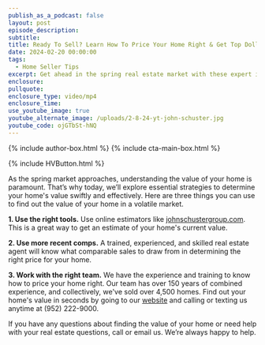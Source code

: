 ```yaml
---
publish_as_a_podcast: false
layout: post
episode_description:
subtitle:
title: Ready To Sell? Learn How To Price Your Home Right & Get Top Dollar This Spring
date: 2024-02-20 00:00:00
tags:
  - Home Seller Tips
excerpt: Get ahead in the spring real estate market with these expert insights.
enclosure:
pullquote:
enclosure_type: video/mp4
enclosure_time:
use_youtube_image: true
youtube_alternate_image: /uploads/2-8-24-yt-john-schuster.jpg
youtube_code: ojGTbSt-hNQ
---
```


{% include author-box.html %}
{% include cta-main-box.html %}

{% include HVButton.html %}

As the spring market approaches, understanding the value of your home is paramount. That’s why today, we’ll explore essential strategies to determine your home's value swiftly and effectively. Here are three things you can use to find out the value of your home in a volatile market.

**1\. Use the right tools.** Use online estimators like [johnschustergroup.com](http://johnschustergroup.com). This is a great way to get an estimate of your home's current value.

**2\. Use more recent comps.** A trained, experienced, and skilled real estate agent will know what comparable sales to draw from in determining the right price for your home.

**3\. Work with the right team.** We have the experience and training to know how to price your home right. Our team has over 150 years of combined experience, and collectively, we've sold over 4,500 homes. Find out your home's value in seconds by going to our [website](http://johnschustergroup.com) and calling or texting us anytime at (952) 222-9000.

If you have any questions about finding the value of your home or need help with your real estate questions, call or email us. We’re always happy to help.